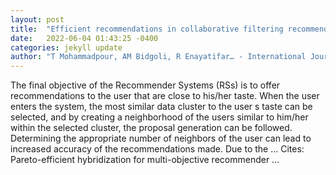 ```yaml
---
layout: post
title:  "Efficient recommendations in collaborative filtering recommender system: A multi-objective evolutionary approach based on NSGA-II algorithm"
date:   2022-06-04 01:43:25 -0400
categories: jekyll update
author: "T Mohammadpour, AM Bidgoli, R Enayatifar… - International Journal of …, 2022"
---
```

The final objective of the Recommender Systems (RSs) is to offer recommendations to the user that are close to his/her taste. When the user enters the system, the most similar data cluster to the user s taste can be selected, and by creating a neighborhood of the users similar to him/her within the selected cluster, the proposal generation can be followed. Determining the appropriate number of neighbors of the user can lead to increased accuracy of the recommendations made. Due to the … Cites: ‪Pareto-efficient hybridization for multi-objective recommender …‬